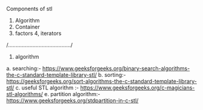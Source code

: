 Components of stl 

1. Algorithm
2. Container 
3. factors
4, iterators 

/........................................./
1. algorithm

a. searching:- https://www.geeksforgeeks.org/binary-search-algorithms-the-c-standard-template-library-stl/
b. sorting:- https://geeksforgeeks.org/sort-algorithms-the-c-standard-template-library-stl/
c. useful STL algorithm :- https://www.geeksforgeeks.org/c-magicians-stl-algorithms/
e. partition algorithm:- https://www.geeksforgeeks.org/stdpartition-in-c-stl/ 
 